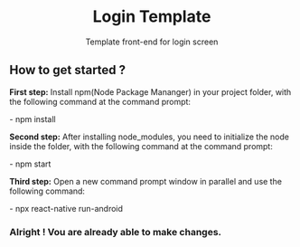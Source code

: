
<h1 align="center">Login Template</h1>
<p align="center">Template front-end for login screen</p>

<h2> How to get started ?</h2>
<p><strong>First step:</strong> Install npm(Node Package Mananger) in your project folder, with the following command at the command prompt:</p>
<p>- npm install</p>

<p><strong>Second step:</strong> After installing node_modules, you need to initialize the node inside the folder, with the following command at the command prompt:
<p>- npm start</p>

<p><strong>Third step:</strong> Open a new command prompt window in parallel and use the following command:</p>
<p>- npx react-native run-android</p>

<h3>Alright ! Vou are already able to make changes.</h3>
